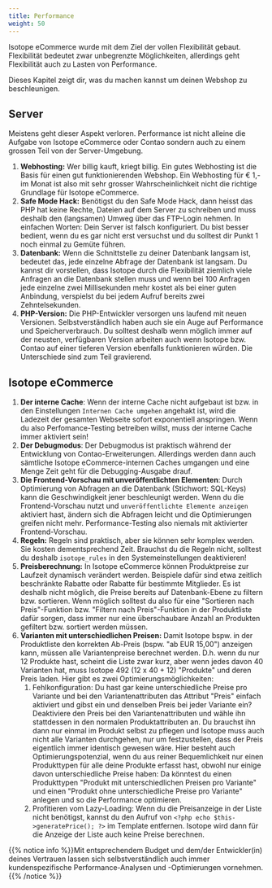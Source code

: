```yaml
---
title: Performance
weight: 50
---
```


Isotope eCommerce wurde mit dem Ziel der vollen Flexibilität gebaut. Flexibilität bedeutet zwar unbegrenzte Möglichkeiten, allerdings geht Flexibilität auch zu Lasten von Performance.

Dieses Kapitel zeigt dir, was du machen kannst um deinen Webshop zu beschleunigen.

## Server

Meistens geht dieser Aspekt verloren. Performance ist nicht alleine die Aufgabe von Isotope eCommerce oder Contao sondern auch zu einem grossen Teil von der Server-Umgebung.

1. **Webhosting:** Wer billig kauft, kriegt billig. Ein gutes Webhosting ist die Basis für einen gut funktionierenden Webshop. Ein Webhosting für € 1,- im Monat ist also mit sehr grosser Wahrscheinlichkeit nicht die richtige Grundlage für Isotope eCommerce.
2. **Safe Mode Hack:** Benötigst du den Safe Mode Hack, dann heisst das PHP hat keine Rechte, Dateien auf dem Server zu schreiben und muss deshalb den (langsamen) Umweg über das FTP-Login nehmen. In einfachen Worten: Dein Server ist falsch konfiguriert. Du bist besser bedient, wenn du es gar nicht erst versuchst und du solltest dir Punkt 1 noch einmal zu Gemüte führen.
3. **Datenbank:** Wenn die Schnittstelle zu deiner Datenbank langsam ist, bedeutet das, jede einzelne Abfrage der Datenbank ist langsam. Du kannst dir vorstellen, dass Isotope durch die Flexibilität ziemlich viele Anfragen an die Datenbank stellen muss und wenn bei 100 Anfragen jede einzelne zwei Millisekunden mehr kostet als bei einer guten Anbindung, verspielst du bei jedem Aufruf bereits zwei Zehntelsekunden.
4. **PHP-Version:** Die PHP-Entwickler versorgen uns laufend mit neuen Versionen. Selbstverständlich haben auch sie ein Auge auf Performance und Speicherverbrauch. Du solltest deshalb wenn möglich immer auf der neusten, verfügbaren Version arbeiten auch wenn Isotope bzw. Contao auf einer tieferen Version ebenfalls funktionieren würden. Die Unterschiede sind zum Teil gravierend.


## Isotope eCommerce

1. **Der interne Cache**: Wenn der interne Cache nicht aufgebaut ist bzw. in den Einstellungen `Internen Cache umgehen` angehakt ist, wird die Ladezeit der gesamten Webseite sofort exponentiell anspringen. Wenn du also Perfomance-Testing betreiben willst, muss der interne Cache immer aktiviert sein!
2. **Der Debugmodus**: Der Debugmodus ist praktisch während der Entwicklung von Contao-Erweiterungen. Allerdings werden dann auch sämtliche Isotope eCommerce-internen Caches umgangen und eine Menge Zeit geht für die Debugging-Ausgabe drauf.
3. **Die Frontend-Vorschau mit unveröffentlichten Elementen**: Durch Optimierung von Abfragen an die Datenbank (Stichwort: SQL-Keys) kann die Geschwindigkeit jener beschleunigt werden. Wenn du die Frontend-Vorschau nutzt und `unveröffentlichte Elemente anzeigen` aktiviert hast, ändern sich die Abfragen leicht und die Optimierungen greifen nicht mehr. Performance-Testing also niemals mit aktivierter Frontend-Vorschau.
4. **Regeln:** Regeln sind praktisch, aber sie können sehr komplex werden. Sie kosten dementsprechend Zeit. Brauchst du die Regeln nicht, solltest du deshalb `isotope_rules` in den Systemeinstellungen deaktivieren!
5. **Preisberechnung:** In Isotope eCommerce können Produktpreise zur Laufzeit dynamisch verändert werden. Beispiele dafür sind etwa zeitlich beschränkte Rabatte oder Rabatte für bestimmte Mitglieder. Es ist deshalb nicht möglich, die Preise bereits auf Datenbank-Ebene zu filtern bzw. sortieren. Wenn möglich solltest du also für eine "Sortieren nach Preis"-Funktion bzw. "Filtern nach Preis"-Funktion in der Produktliste dafür sorgen, dass immer nur eine überschaubare Anzahl an Produkten gefiltert bzw. sortiert werden müssen.
6. **Varianten mit unterschiedlichen Preisen:** Damit Isotope bspw. in der Produktliste den korrekten Ab-Preis (bspw. "ab EUR 15,00") anzeigen kann, müssen alle Variantenpreise berechnet werden. D.h. wenn du nur 12 Produkte hast, scheint die Liste zwar kurz, aber wenn jedes davon 40 Varianten hat, muss Isotope 492 (12 x 40 + 12) "Produkte" und deren Preis laden. Hier gibt es zwei Optimierungsmöglichkeiten:
	1. Fehlkonfiguration: Du hast gar keine unterschiedliche Preise pro Variante und bei den Variantenattributen das Attribut "Preis" einfach aktiviert und gibst ein und denselben Preis bei jeder Variante ein? Deaktiviere den Preis bei den Variantenattributen und wähle ihn stattdessen in den normalen Produktattributen an. Du brauchst ihn dann nur einmal im Produkt selbst zu pflegen und Isotope muss auch nicht alle Varianten durchgehen, nur um festzustellen, dass der Preis eigentlich immer identisch gewesen wäre. Hier besteht auch Optimierungspotenzial, wenn du aus reiner Bequemlichkeit nur einen Produkttypen für alle deine Produkte erfasst hast, obwohl nur einige davon unterschiedliche Preise haben: Da könntest du einen Produkttypen "Produkt mit unterschiedlichen Preisen pro Variante" und einen "Produkt ohne unterschiedliche Preise pro Variante" anlegen und so die Performance optimieren.
	2. Profitieren vom Lazy-Loading: Wenn du die Preisanzeige in der Liste nicht benötigst, kannst du den Aufruf von `<?php echo $this->generatePrice(); ?>` im Template entfernen. Isotope wird dann für die Anzeige der Liste auch keine Preise berechnen.


{{% notice info %}}Mit entsprechendem Budget und dem/der Entwickler(in) deines Vertrauen lassen sich selbstverständlich auch immer kundenspezifische Performance-Analysen und -Optimierungen vornehmen.{{% /notice %}}
